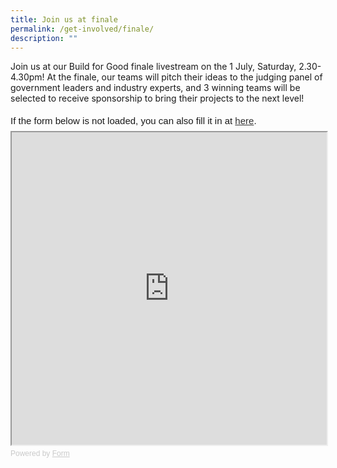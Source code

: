 ```yaml
---
title: Join us at finale
permalink: /get-involved/finale/
description: ""
---
```

Join us at our Build for Good finale livestream on the 1 July, Saturday, 2.30-4.30pm! At the finale, our teams will pitch their ideas to the judging panel of government leaders and industry experts, and 3 winning teams will be selected to receive sponsorship to bring their projects to the next level!

<div style="font-family: Sans-Serif; font-size: 15px; color: #000; opacity: 0.9; padding-top: 5px; padding-bottom: 8px;"> If the form below is not loaded, you can also fill it in at <a href="https://form.gov.sg/648736be3c96920011314e6b">here</a>. </div> <!-- Change the width and height values to suit you best --> <iframe style="width: 100%; height: 500px" src="https://form.gov.sg/648736be3c96920011314e6b" id="iframe"></iframe> <div style="font-family: Sans-Serif; font-size: 12px; color: #999; opacity: 0.5; padding-top: 5px;"> Powered by <a style="color: #999" href="https://form.gov.sg">Form</a> </div>